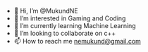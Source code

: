 - 👋 Hi, I’m @MukundNE
- 👀 I’m interested in Gaming and Coding
- 🌱 I’m currently learning Machine Learning
- 💞️ I’m looking to collaborate on c++
- 📫 How to reach me nemukund@gmail.com

<!---
MukundNE/MukundNE is a ✨ special ✨ repository because its `README.md` (this file) appears on your GitHub profile.
You can click the Preview link to take a look at your changes.
--->
